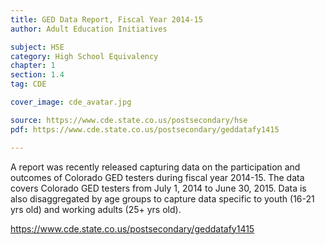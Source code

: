 ```yaml
---
title: GED Data Report, Fiscal Year 2014-15
author: Adult Education Initiatives

subject: HSE
category: High School Equivalency
chapter: 1
section: 1.4
tag: CDE

cover_image: cde_avatar.jpg

source: https://www.cde.state.co.us/postsecondary/hse
pdf: https://www.cde.state.co.us/postsecondary/geddatafy1415

---
```

A report was recently released capturing data on the participation and outcomes of Colorado GED testers during fiscal year 2014-15. The data covers Colorado GED testers from July 1, 2014 to June 30, 2015. Data is also disaggregated by age groups to capture data specific to youth (16-21 yrs old) and working adults (25+ yrs old).

<https://www.cde.state.co.us/postsecondary/geddatafy1415>
